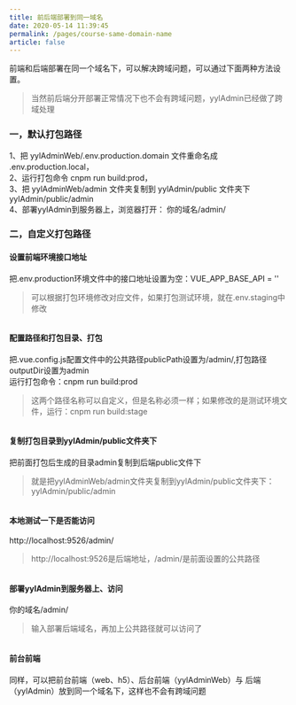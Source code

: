 ```yaml
---
title: 前后端部署到同一域名
date: 2020-05-14 11:39:45
permalink: /pages/course-same-domain-name
article: false
---
```


前端和后端部署在同一个域名下，可以解决跨域问题，可以通过下面两种方法设置。
>当然前后端分开部署正常情况下也不会有跨域问题，yylAdmin已经做了跨域处理

### 一，默认打包路径
1、把 yylAdminWeb/.env.production.domain 文件重命名成 .env.production.local，  
2、运行打包命令 cnpm run build:prod，  
3、把 yylAdminWeb/admin 文件夹复制到 yylAdmin/public 文件夹下 yylAdmin/public/admin  
4、部署yylAdmin到服务器上，浏览器打开： 你的域名/admin/

### 二，自定义打包路径

#### 设置前端环境接口地址
把.env.production环境文件中的接口地址设置为空：VUE_APP_BASE_API = ''  
>可以根据打包环境修改对应文件，如果打包测试环境，就在.env.staging中修改  
<img :src="$withBase('/img/course/same-domain-name/1-env-prod.png')" alt="">

#### 配置路径和打包目录、打包
把.vue.config.js配置文件中的公共路径publicPath设置为/admin/,打包路径outputDir设置为admin  
运行打包命令：cnpm run build:prod
>这两个路径名称可以自定义，但是名称必须一样；如果修改的是测试环境文件，运行：cnpm run build:stage
<img :src="$withBase('/img/course/same-domain-name/2-vue-config-js.png')" alt="">

#### 复制打包目录到yylAdmin/public文件夹下
把前面打包后生成的目录admin复制到后端public文件下
>就是把yylAdminWeb/admin文件夹复制到yylAdmin/public文件夹下：yylAdmin/public/admin
<img :src="$withBase('/img/course/same-domain-name/3-copy-yyladmin-public.png')" alt="">

#### 本地测试一下是否能访问
http://localhost:9526/admin/
>http://localhost:9526是后端地址，/admin/是前面设置的公共路径
<img :src="$withBase('/img/course/same-domain-name/4-localhost-open.png')" alt="">

#### 部署yylAdmin到服务器上、访问
你的域名/admin/
>输入部署后端域名，再加上公共路径就可以访问了
<img :src="$withBase('/img/course/same-domain-name/5-pro-open.png')" alt="">

#### 前台前端
同样，可以把前台前端（web、h5）、后台前端（yylAdminWeb）与 后端（yylAdmin）放到同一个域名下，这样也不会有跨域问题
